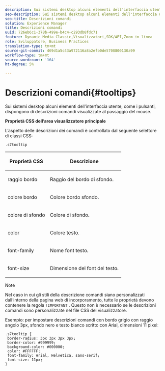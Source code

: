 ```yaml
---
description: Sui sistemi desktop alcuni elementi dell'interfaccia utente, come i pulsanti, dispongono di descrizioni comandi visualizzate al passaggio del mouse.
seo-description: Sui sistemi desktop alcuni elementi dell'interfaccia utente, come i pulsanti, dispongono di descrizioni comandi visualizzate al passaggio del mouse.
seo-title: Descrizioni comandi
solution: Experience Manager
title: Descrizioni comandi
uuid: 726eb6c1-378b-499e-b4c4-c293db8fdc71
feature: Dynamic Media Classic,Visualizzatori,SDK/API,Zoom in linea
role: Sviluppatore, Business Practices
translation-type: tm+mt
source-git-commit: 469d1a5c43a972116a8a2efb0de5708800130a99
workflow-type: tm+mt
source-wordcount: '164'
ht-degree: 5%

---
```



# Descrizioni comandi{#tooltips}

Sui sistemi desktop alcuni elementi dell&#39;interfaccia utente, come i pulsanti, dispongono di descrizioni comandi visualizzate al passaggio del mouse.

<!--<a id="section_061E550C1C1D4DB2BD663A898895B38C"></a>-->

**Proprietà CSS dell’area visualizzatore principale**

L’aspetto delle descrizioni dei comandi è controllato dal seguente selettore di classi CSS:

```
.s7tooltip
```

<table id="table_94EE3F5BBE4547C0B4943471CEE7EDE4"> 
 <thead> 
  <tr> 
   <th colname="col1" class="entry"> <p> Proprietà CSS </p> </th> 
   <th colname="col2" class="entry"> <p>Descrizione </p> </th> 
  </tr> 
 </thead>
 <tbody> 
  <tr> 
   <td colname="col1"> <p> <span class="codeph"> raggio bordo  </span> </p> </td> 
   <td colname="col2"> <p> Raggio del bordo di sfondo. </p> </td> 
  </tr> 
  <tr> 
   <td colname="col1"> <p> <span class="codeph"> colore bordo  </span> </p> </td> 
   <td colname="col2"> <p> Colore bordo sfondo. </p> </td> 
  </tr> 
  <tr> 
   <td colname="col1"> <p> <span class="codeph"> colore di sfondo  </span> </p> </td> 
   <td colname="col2"> <p> Colore di sfondo. </p> </td> 
  </tr> 
  <tr> 
   <td colname="col1"> <p> <span class="codeph"> color </span> </p> </td> 
   <td colname="col2"> <p>Colore testo. </p> </td> 
  </tr> 
  <tr> 
   <td colname="col1"> <p> <span class="codeph"> font-family  </span> </p> </td> 
   <td colname="col2"> <p>Nome font testo. </p> </td> 
  </tr> 
  <tr> 
   <td colname="col1"> <p> <span class="codeph"> font-size  </span> </p> </td> 
   <td colname="col2"> <p>Dimensione del font del testo. </p> </td> 
  </tr> 
 </tbody> 
</table>

>[!NOTE]
>
>Nel caso in cui gli stili della descrizione comandi siano personalizzati dall’interno della pagina web di incorporamento, tutte le proprietà devono contenere la regola `!IMPORTANT` . Questo non è necessario se le descrizioni comandi sono personalizzate nel file CSS del visualizzatore.

Esempio: per impostare descrizioni comandi con bordo grigio con raggio angolo 3px, sfondo nero e testo bianco scritto con Arial, dimensioni 11 pixel:

```
.s7tooltip { 
 border-radius: 3px 3px 3px 3px; 
 border-color: #999999; 
 background-color: #000000; 
 color: #FFFFFF; 
 font-family: Arial, Helvetica, sans-serif; 
 font-size: 11px; 
}
```

